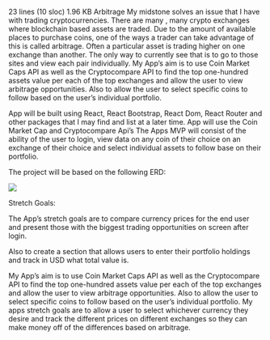
     
23 lines (10 sloc)  1.96 KB
				Arbitrage
My midstone solves an issue that I have with trading cryptocurrencies. There are many , many crypto exchanges where blockchain based assets are traded. Due to the amount of available places to purchase coins, one of the ways a trader can take advantage of this is called arbitrage. Often a particular asset is trading higher on one exchange than another. The only way to currently see that is to go to those sites and view each pair individually. My App’s aim is to use Coin Market Caps API as well as the Cryptocompare API to find the top one-hundred assets value per each of the top exchanges and allow the user to view arbitrage opportunities. Also to allow the user to select specific coins to follow based on the user’s individual portfolio.

App will be built using React, React Bootstrap, React Dom, React Router and other packages that I may find and list at a later time. App will use the Coin Market Cap and Cryptocompare Api’s The Apps MVP will consist of the ability of the user to login, view data on any coin of their choice on an exchange of their choice and select individual assets to follow base on their portfolio.

The project will be based on the following ERD:
<div><img id="x" src=".src/Components/pics/new_erd.PNG"></div>

Stretch Goals:

The App’s stretch goals are to compare currency prices for the end user and present those with the biggest trading opportunities on screen after login.

Also to create a section that allows users to enter their portfolio holdings and track in USD what total value is.

My App’s aim is to use Coin Market Caps API as well as the Cryptocompare API to find the top one-hundred assets value per each of the top exchanges and allow the user to view arbitrage opportunities. Also to allow the user to select specific coins to follow based on the user’s individual portfolio. My apps stretch goals are to allow a user to select whichever currency they desire and track the different prices on different exchanges so they can make money off of the differences based on arbitrage.

